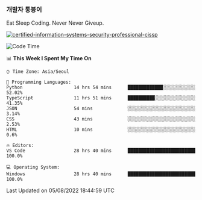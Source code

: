 ### 개발자 통붕이
Eat Sleep Coding.
Never Never Giveup.

[![certified-information-systems-security-professional-cissp](https://user-images.githubusercontent.com/44606727/157613689-acd84ec6-5f8f-4e79-89d9-a8d51f033634.png)](https://www.credly.com/badges/f394a010-85a0-450b-9136-8043af01d71c/public_url)

<!--START_SECTION:waka-->
![Code Time](http://img.shields.io/badge/Code%20Time-0%20secs-blue)

📊 **This Week I Spent My Time On** 

```text
⌚︎ Time Zone: Asia/Seoul

💬 Programming Languages: 
Python                   14 hrs 54 mins      █████████████░░░░░░░░░░░░   52.02% 
TypeScript               11 hrs 51 mins      ██████████░░░░░░░░░░░░░░░   41.35% 
JSON                     54 mins             ░░░░░░░░░░░░░░░░░░░░░░░░░   3.14% 
CSS                      43 mins             ░░░░░░░░░░░░░░░░░░░░░░░░░   2.53% 
HTML                     10 mins             ░░░░░░░░░░░░░░░░░░░░░░░░░   0.6%

🔥 Editors: 
VS Code                  28 hrs 40 mins      █████████████████████████   100.0%

💻 Operating System: 
Windows                  28 hrs 40 mins      █████████████████████████   100.0%

```


 Last Updated on 05/08/2022 18:44:59 UTC
<!--END_SECTION:waka-->
